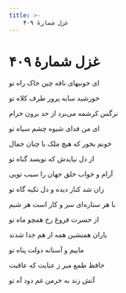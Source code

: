 ```yaml
---
title: >-
    غزل شمارهٔ ۴۰۹
---
```

# غزل شمارهٔ ۴۰۹

<div class="b" id="bn1"><div class="m1"><p>ای خونبهای نافه چین خاک راه تو</p></div>
<div class="m2"><p>خورشید سایه پرور طرف کلاه تو</p></div></div>
<div class="b" id="bn2"><div class="m1"><p>نرگس کرشمه می‌برد از حد برون خرام</p></div>
<div class="m2"><p>ای من فدای شیوه چشم سیاه تو</p></div></div>
<div class="b" id="bn3"><div class="m1"><p>خونم بخور که هیچ ملک با چنان جمال</p></div>
<div class="m2"><p>از دل نیایدش که نویسد گناه تو</p></div></div>
<div class="b" id="bn4"><div class="m1"><p>آرام و خواب خلق جهان را سبب تویی</p></div>
<div class="m2"><p>زان شد کنار دیده و دل تکیه گاه تو</p></div></div>
<div class="b" id="bn5"><div class="m1"><p>با هر ستاره‌ای سر و کار است هر شبم</p></div>
<div class="m2"><p>از حسرت فروغ رخ همچو ماه تو</p></div></div>
<div class="b" id="bn6"><div class="m1"><p>یاران همنشین همه از هم جدا شدند</p></div>
<div class="m2"><p>ماییم و آستانه دولت پناه تو</p></div></div>
<div class="b" id="bn7"><div class="m1"><p>حافظ طمع مبر ز عنایت که عاقبت</p></div>
<div class="m2"><p>آتش زند به خرمن غم دود آه تو</p></div></div>
